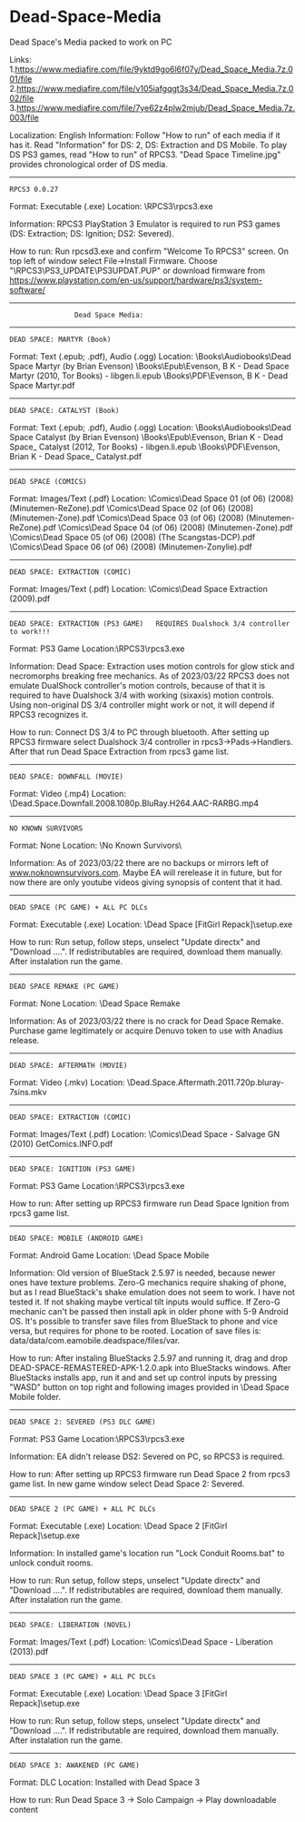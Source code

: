 # Dead-Space-Media
Dead Space's Media packed to work on PC


Links:
1.https://www.mediafire.com/file/9yktd9go6l6f07y/Dead_Space_Media.7z.001/file
2.https://www.mediafire.com/file/v105iafgqgt3s34/Dead_Space_Media.7z.002/file
3.https://www.mediafire.com/file/7ye62z4plw2mjub/Dead_Space_Media.7z.003/file


Localization: English
Information: Follow "How to run" of each media if it has it. Read "Information" for DS: 2, DS: Extraction and DS Mobile.
To play DS PS3 games, read "How to run" of RPCS3. "Dead Space Timeline.jpg" provides chronological order of DS media.

--------------------------------------------------------------------------------------------------
	RPCS3 0.0.27
Format: Executable (.exe)
Location: \RPCS3\rpcs3.exe

Information: RPCS3 PlayStation 3 Emulator is required to run PS3 games (DS: Extraction; DS: Ignition; DS2: Severed).

How to run: Run rpcsd3.exe and confirm "Welcome To RPCS3" screen. On top left of window select File->Install Firmware.
Choose "\RPCS3\PS3_UPDATE\PS3UPDAT.PUP" or download firmware from
https://www.playstation.com/en-us/support/hardware/ps3/system-software/


--------------------------------------------------------------------------------------------------
					Dead Space Media:			

--------------------------------------------------------------------------------------------------
	DEAD SPACE: MARTYR (Book)

Format: Text (.epub; .pdf), Audio (.ogg)
Location:
	\Books\Audiobooks\Dead Space Martyr (by Brian Evenson)
	\Books\Epub\Evenson, B K - Dead Space Martyr (2010, Tor Books) - libgen.li.epub
	\Books\PDF\Evenson, B K - Dead Space Martyr.pdf

--------------------------------------------------------------------------------------------------
	DEAD SPACE: CATALYST (Book)

Format: Text (.epub; .pdf), Audio (.ogg)
Location:
	\Books\Audiobooks\Dead Space Catalyst (by Brian Evenson)
	\Books\Epub\Evenson, Brian K - Dead Space_ Catalyst (2012, Tor Books) - libgen.li.epub
	\Books\PDF\Evenson, Brian K - Dead Space_ Catalyst.pdf

--------------------------------------------------------------------------------------------------
	DEAD SPACE (COMICS)

Format: Images/Text (.pdf)
Location:
	\Comics\Dead Space 01 (of 06) (2008) (Minutemen-ReZone).pdf
	\Comics\Dead Space 02 (of 06) (2008) (Minutemen-Zone).pdf
	\Comics\Dead Space 03 (of 06) (2008) (Minutemen-ReZone).pdf
	\Comics\Dead Space 04 (of 06) (2008) (Minutemen-Zone).pdf
	\Comics\Dead Space 05 (of 06) (2008) (The Scangstas-DCP).pdf
	\Comics\Dead Space 06 (of 06) (2008) (Minutemen-Zonylie).pdf
									
--------------------------------------------------------------------------------------------------
	DEAD SPACE: EXTRACTION (COMIC)

Format: Images/Text (.pdf)
Location: \Comics\Dead Space Extraction (2009).pdf

--------------------------------------------------------------------------------------------------
	DEAD SPACE: EXTRACTION (PS3 GAME)	REQUIRES Dualshock 3/4 controller to work!!!

Format: PS3 Game
Location:\RPCS3\rpcs3.exe

Information: Dead Space: Extraction uses motion controls for glow stick and necromorphs breaking free
mechanics. As of 2023/03/22 RPCS3 does not emulate DualShock controller's motion controls, because
of that it is required to have Dualshock 3/4 with working (sixaxis) motion controls. Using non-original
DS 3/4 controller might work or not, it will depend if RPCS3 recognizes it.

How to run: Connect DS 3/4 to PC through bluetooth. After setting up RPCS3 firmware select Dualshock 3/4
controller in rpcs3->Pads->Handlers. After that run Dead Space Extraction from rpcs3 game list.
	
--------------------------------------------------------------------------------------------------
	DEAD SPACE: DOWNFALL (MOVIE)

Format: Video (.mp4)
Location: \Dead.Space.Downfall.2008.1080p.BluRay.H264.AAC-RARBG.mp4

--------------------------------------------------------------------------------------------------
	NO KNOWN SURVIVORS

Format: None
Location: \No Known Survivors\

Information: As of 2023/03/22 there are no backups or mirrors left of www.noknownsurvivors.com. Maybe EA will
rerelease it in future, but for now there are only youtube videos giving synopsis of content that it had.

--------------------------------------------------------------------------------------------------
	DEAD SPACE (PC GAME) + ALL PC DLCs

Format: Executable (.exe)
Location: \Dead Space [FitGirl Repack]\setup.exe

How to run: Run setup, follow steps, unselect "Update directx" and "Download ....". If redistributables
are required, download them manually. After instalation run the game.

--------------------------------------------------------------------------------------------------
	DEAD SPACE REMAKE (PC GAME)

Format: None
Location: \Dead Space Remake

Information: As of 2023/03/22 there is no crack for Dead Space Remake. Purchase game legitimately or
acquire Denuvo token to use with Anadius release.

--------------------------------------------------------------------------------------------------
	DEAD SPACE: AFTERMATH (MOVIE)

Format: Video (.mkv)
Location: \Dead.Space.Aftermath.2011.720p.bluray-7sins.mkv

--------------------------------------------------------------------------------------------------
	DEAD SPACE: EXTRACTION (COMIC)

Format: Images/Text (.pdf)
Location: \Comics\Dead Space - Salvage GN (2010) GetComics.INFO.pdf

--------------------------------------------------------------------------------------------------
	DEAD SPACE: IGNITION (PS3 GAME)

Format: PS3 Game
Location:\RPCS3\rpcs3.exe

How to run: After setting up RPCS3 firmware run Dead Space Ignition from rpcs3 game list.

--------------------------------------------------------------------------------------------------
	DEAD SPACE: MOBILE (ANDROID GAME)

Format: Android Game
Location: \Dead Space Mobile

Information: Old version of BlueStack 2.5.97 is needed, because newer ones have texture problems.
Zero-G mechanics require shaking of phone, but as I read BlueStack's shake emulation does not seem to work.
I have not tested it. If not shaking maybe vertical tilt inputs would suffice. 
If Zero-G mechanic can't be passed then install apk in older phone with 5-9 Android OS. It's possible to
transfer save files from BlueStack to phone and vice versa, but requires for phone to be rooted. Location
of save files is: data/data/com.eamobile.deadspace/files/var.

How to run: After instaling BlueStacks 2.5.97 and running it, drag and drop DEAD-SPACE-REMASTERED-APK-1.2.0.apk
into BlueStacks windows. After BlueStacks installs app, run it and and set up control inputs by pressing "WASD"
button on top right and following images provided in \Dead Space Mobile folder.

--------------------------------------------------------------------------------------------------
	DEAD SPACE 2: SEVERED (PS3 DLC GAME)

Format: PS3 Game
Location:\RPCS3\rpcs3.exe

Information: EA didn't release DS2: Severed on PC, so RPCS3 is required.

How to run: After setting up RPCS3 firmware run Dead Space 2 from rpcs3 game list. In new game window select
Dead Space 2: Severed.

--------------------------------------------------------------------------------------------------
	DEAD SPACE 2 (PC GAME) + ALL PC DLCs

Format: Executable (.exe)
Location: \Dead Space 2 [FitGirl Repack]\setup.exe

Information: In installed game's location run "Lock Conduit Rooms.bat" to unlock conduit rooms.

How to run: Run setup, follow steps, unselect "Update directx" and "Download ....". If redistributables
are required, download them manually. After instalation run the game.

--------------------------------------------------------------------------------------------------
	DEAD SPACE: LIBERATION (NOVEL)

Format: Images/Text (.pdf)
Location: \Comics\Dead Space - Liberation (2013).pdf

--------------------------------------------------------------------------------------------------
	DEAD SPACE 3 (PC GAME) + ALL PC DLCs

Format: Executable (.exe)
Location: \Dead Space 3 [FitGirl Repack]\setup.exe

How to run: Run setup, follow steps, unselect "Update directx" and "Download ....". If redistributable
are required, download them manually. After instalation run the game.

--------------------------------------------------------------------------------------------------
	DEAD SPACE 3: AWAKENED (PC GAME)

Format: DLC
Location: Installed with Dead Space 3

How to run: Run Dead Space 3 -> Solo Campaign -> Play downloadable content
